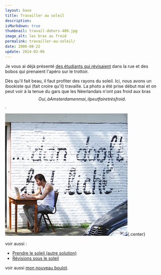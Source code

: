```yaml
---
layout: base
title: Travailler au soleil
description: 
isMarkdown: true
thumbnail: travail-dehors-400.jpg
image_alt: les bras au froid
permalink: travailler-au-soleil/
date: 2006-08-22
update: 2014-02-06
---
```




Je vous ai déjà présenté [des étudiants qui révisaient](/revisions-sous-le-soleil) dans la rue et des bobos qui prenaient l'apéro sur le trottoir. 

Dès qu'il fait beau, il faut profiter des rayons du soleil. Ici, nous avons un ibookiste qui (fait croire qu'il) travaille. La photo a été prise début mai et on peut voir à la tenue du gars que les Néerlandais n'ont pas froid aux bras$$Oui, à Amsterdam en mai, il peut faire très froid.$$.

![les bras au froid](travail-dehors-400.jpg){.center}

voir aussi : 
* [Prendre le soleil (autre solution)](/prendre-le-soleil-autre-solution)
* [Révisions sous le soleil](/revisions-sous-le-soleil)

voir aussi [mon nouveau boulot](/de-mon-boulot).